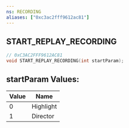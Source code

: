 ```yaml
---
ns: RECORDING
aliases: ["0xc3ac2fff9612ac81"]
---
```

## START_REPLAY_RECORDING

```c
// 0xC3AC2FFF9612AC81
void START_REPLAY_RECORDING(int startParam);
```

## startParam Values:
| Value | Name |
| --- | --- |
| 0 | Highlight |
| 1 | Director |

